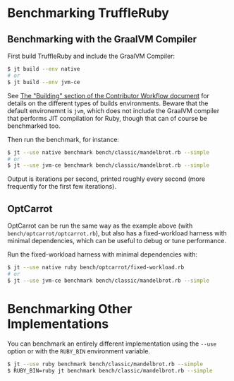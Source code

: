 # Benchmarking TruffleRuby

## Benchmarking with the GraalVM Compiler

First build TruffleRuby and include the GraalVM Compiler:

```bash
$ jt build --env native
# or
$ jt build --env jvm-ce
```

See [The "Building" section of the Contributor Workflow document](workflow.md#Building) for details on the different
types of builds environments. Beware that the default environemnt is `jvm`, which does not include the GraalVM compiler
that performs JIT compilation for Ruby, though that can of course be benchmarked too.

Then run the benchmark, for instance:

```bash
$ jt --use native benchmark bench/classic/mandelbrot.rb --simple
# or
$ jt --use jvm-ce benchmark bench/classic/mandelbrot.rb --simple
```

Output is iterations per second, printed roughly every second (more frequently
for the first few iterations).

## OptCarrot

OptCarrot can be run the same way as the example above (with
`bench/optcarrot/optcarrot.rb`), but also has a fixed-workload harness with
minimal dependencies, which can be useful to debug or tune performance.

Run the fixed-workload harness with minimal dependencies with:

```bash
$ jt --use native ruby bench/optcarrot/fixed-workload.rb
# or
$ jt --use jvm-ce benchmark bench/classic/mandelbrot.rb --simple
```

# Benchmarking Other Implementations

You can benchmark an entirely different implementation using the `--use` option
or with the `RUBY_BIN` environment variable.

```bash
$ jt --use ruby benchmark bench/classic/mandelbrot.rb --simple
$ RUBY_BIN=ruby jt benchmark bench/classic/mandelbrot.rb --simple
```
